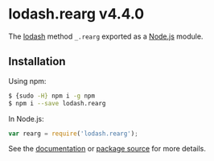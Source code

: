 # lodash.rearg v4.4.0

The [lodash](https://lodash.com/) method `_.rearg` exported as a [Node.js](https://nodejs.org/) module.

## Installation

Using npm:
```bash
$ {sudo -H} npm i -g npm
$ npm i --save lodash.rearg
```

In Node.js:
```js
var rearg = require('lodash.rearg');
```

See the [documentation](https://lodash.com/docs#rearg) or [package source](https://github.com/lodash/lodash/blob/4.4.0-npm-packages/lodash.rearg) for more details.
